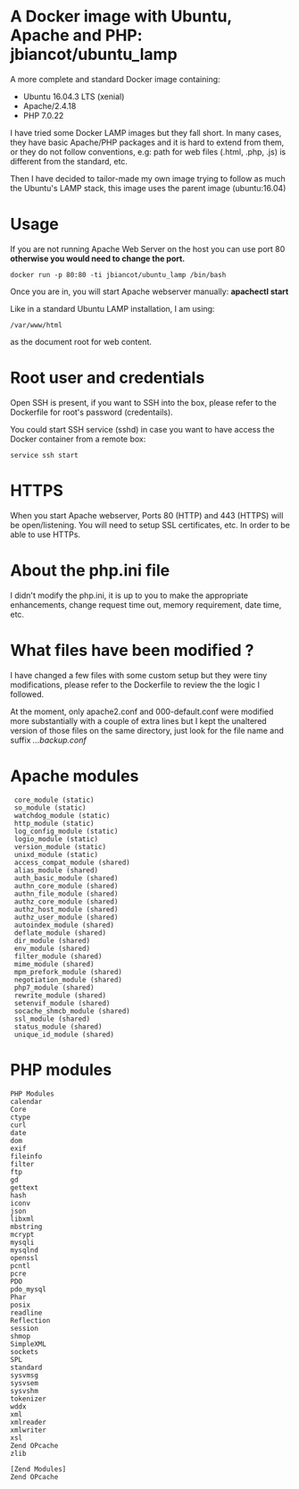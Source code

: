 # A Docker image with Ubuntu, Apache and PHP: jbiancot/ubuntu_lamp

A more complete and standard Docker image containing:

* Ubuntu 16.04.3 LTS (xenial)
* Apache/2.4.18
* PHP 7.0.22

I have tried some Docker LAMP images but they fall short. In many cases, they have basic Apache/PHP packages and it is hard to extend from them, or they do not follow conventions, e.g: path for web files (.html, .php, .js) is different from the standard, etc.

Then I have decided to tailor-made my own image trying to follow as much the Ubuntu's LAMP stack, this image uses the parent image (ubuntu:16.04)

# Usage

If you are not running Apache Web Server on the host you can use port 80 **otherwise you would need to change the port.**

`docker run -p 80:80 -ti jbiancot/ubuntu_lamp /bin/bash`

Once you are in, you will start Apache webserver manually: **apachectl start**

Like in a standard Ubuntu LAMP installation, I am using:

`/var/www/html`

as the document root for web content.

# Root user and credentials

Open SSH is present, if you want to SSH into the box, please refer to the Dockerfile for root's password (credentails).

You could start SSH service (sshd) in case you want to have access the Docker container from a remote box:

`service ssh start`

# HTTPS

When you start Apache webserver, Ports 80 (HTTP) and 443 (HTTPS) will be open/listening. You will need to setup SSL certificates, etc. In order to be able to use HTTPs.

# About the php.ini file

I didn't modify the php.ini, it is up to you to make the appropriate enhancements, change request time out, memory requirement, date time, etc.

# What files have been modified ?

I have changed a few files with some custom setup but they were tiny modifications, please refer to the Dockerfile to review the the logic I followed.

At the moment, only apache2.conf and 000-default.conf were modified more substantially with a couple of extra lines but I kept the unaltered version of those files on the same directory, just look for the file name and suffix *...backup.conf*

# Apache modules
```
 core_module (static)
 so_module (static)
 watchdog_module (static)
 http_module (static)
 log_config_module (static)
 logio_module (static)
 version_module (static)
 unixd_module (static)
 access_compat_module (shared)
 alias_module (shared)
 auth_basic_module (shared)
 authn_core_module (shared)
 authn_file_module (shared)
 authz_core_module (shared)
 authz_host_module (shared)
 authz_user_module (shared)
 autoindex_module (shared)
 deflate_module (shared)
 dir_module (shared)
 env_module (shared)
 filter_module (shared)
 mime_module (shared)
 mpm_prefork_module (shared)
 negotiation_module (shared)
 php7_module (shared)
 rewrite_module (shared)
 setenvif_module (shared)
 socache_shmcb_module (shared)
 ssl_module (shared)
 status_module (shared)
 unique_id_module (shared)
```

# PHP modules
```
PHP Modules
calendar
Core
ctype
curl
date
dom
exif
fileinfo
filter
ftp
gd
gettext
hash
iconv
json
libxml
mbstring
mcrypt
mysqli
mysqlnd
openssl
pcntl
pcre
PDO
pdo_mysql
Phar
posix
readline
Reflection
session
shmop
SimpleXML
sockets
SPL
standard
sysvmsg
sysvsem
sysvshm
tokenizer
wddx
xml
xmlreader
xmlwriter
xsl
Zend OPcache
zlib

[Zend Modules]
Zend OPcache
```
